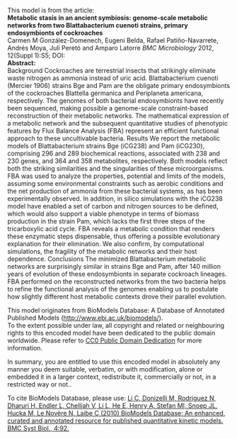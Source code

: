

This model is from the article:  
**Metabolic stasis in an ancient symbiosis: genome-scale metabolic networks from two Blattabacterium cuenoti strains, primary endosymbionts of cockroaches**   
Carmen M González-Domenech, Eugeni Belda, Rafael Patiño-Navarrete, Andrés
Moya, Juli Peretó and Amparo Latorre _BMC Microbiology_ 2012, 12(Suppl 1):S5;
DOI:  
**Abstract:**   
Background Cockroaches are terrestrial insects that strikingly eliminate waste
nitrogen as ammonia instead of uric acid. Blattabacterium cuenoti (Mercier
1906) strains Bge and Pam are the obligate primary endosymbionts of the
cockroaches Blattella germanica and Periplaneta americana, respectively. The
genomes of both bacterial endosymbionts have recently been sequenced, making
possible a genome-scale constraint-based reconstruction of their metabolic
networks. The mathematical expression of a metabolic network and the
subsequent quantitative studies of phenotypic features by Flux Balance
Analysis (FBA) represent an efficient functional approach to these
uncultivable bacteria. Results We report the metabolic models of
Blattabacterium strains Bge (iCG238) and Pam (iCG230), comprising 296 and 289
biochemical reactions, associated with 238 and 230 genes, and 364 and 358
metabolites, respectively. Both models reflect both the striking similarities
and the singularities of these microorganisms. FBA was used to analyze the
properties, potential and limits of the models, assuming some environmental
constraints such as aerobic conditions and the net production of ammonia from
these bacterial systems, as has been experimentally observed. In addition, in
silico simulations with the iCG238 model have enabled a set of carbon and
nitrogen sources to be defined, which would also support a viable phenotype in
terms of biomass production in the strain Pam, which lacks the first three
steps of the tricarboxylic acid cycle. FBA reveals a metabolic condition that
renders these enzymatic steps dispensable, thus offering a possible
evolutionary explanation for their elimination. We also confirm, by
computational simulations, the fragility of the metabolic networks and their
host dependence. Conclusions The minimized Blattabacterium metabolic networks
are surprisingly similar in strains Bge and Pam, after 140 million years of
evolution of these endosymbionts in separate cockroach lineages. FBA performed
on the reconstructed networks from the two bacteria helps to refine the
functional analysis of the genomes enabling us to postulate how slightly
different host metabolic contexts drove their parallel evolution.

This model originates from BioModels Database: A Database of Annotated
Published Models (http://www.ebi.ac.uk/biomodels/).  
To the extent possible under law, all copyright and related or neighbouring
rights to this encoded model have been dedicated to the public domain
worldwide. Please refer to [CC0 Public Domain
Dedication](http://creativecommons.org/publicdomain/zero/1.0/) for more
information.

In summary, you are entitled to use this encoded model in absolutely any
manner you deem suitable, verbatim, or with modification, alone or embedded it
in a larger context, redistribute it, commercially or not, in a restricted way
or not..  
  
To cite BioModels Database, please use: [Li C, Donizelli M, Rodriguez N,
Dharuri H, Endler L, Chelliah V, Li L, He E, Henry A, Stefan MI, Snoep JL,
Hucka M, Le Novère N, Laibe C (2010) BioModels Database: An enhanced, curated
and annotated resource for published quantitative kinetic models. BMC Syst
Biol., 4:92.](http://www.ncbi.nlm.nih.gov/pubmed/20587024)

